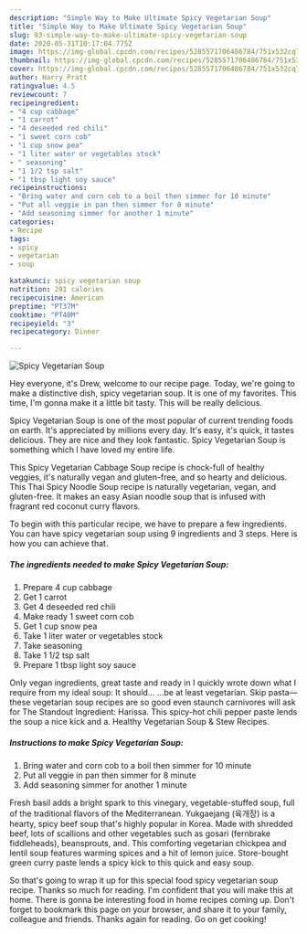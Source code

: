 ```yaml
---
description: "Simple Way to Make Ultimate Spicy Vegetarian Soup"
title: "Simple Way to Make Ultimate Spicy Vegetarian Soup"
slug: 93-simple-way-to-make-ultimate-spicy-vegetarian-soup
date: 2020-05-31T10:17:04.775Z
image: https://img-global.cpcdn.com/recipes/5285571706486784/751x532cq70/spicy-vegetarian-soup-recipe-main-photo.jpg
thumbnail: https://img-global.cpcdn.com/recipes/5285571706486784/751x532cq70/spicy-vegetarian-soup-recipe-main-photo.jpg
cover: https://img-global.cpcdn.com/recipes/5285571706486784/751x532cq70/spicy-vegetarian-soup-recipe-main-photo.jpg
author: Harry Pratt
ratingvalue: 4.5
reviewcount: 7
recipeingredient:
- "4 cup cabbage"
- "1 carrot"
- "4 deseeded red chili"
- "1 sweet corn cob"
- "1 cup snow pea"
- "1 liter water or vegetables stock"
- " seasoning"
- "1 1/2 tsp salt"
- "1 tbsp light soy sauce"
recipeinstructions:
- "Bring water and corn cob to a boil then simmer for 10 minute"
- "Put all veggie in pan then simmer for 8 minute"
- "Add seasoning simmer for another 1 minute"
categories:
- Recipe
tags:
- spicy
- vegetarian
- soup

katakunci: spicy vegetarian soup 
nutrition: 291 calories
recipecuisine: American
preptime: "PT37M"
cooktime: "PT40M"
recipeyield: "3"
recipecategory: Dinner

---
```



![Spicy Vegetarian Soup](https://img-global.cpcdn.com/recipes/5285571706486784/751x532cq70/spicy-vegetarian-soup-recipe-main-photo.jpg)

Hey everyone, it's Drew, welcome to our recipe page. Today, we're going to make a distinctive dish, spicy vegetarian soup. It is one of my favorites. This time, I'm gonna make it a little bit tasty. This will be really delicious.

Spicy Vegetarian Soup is one of the most popular of current trending foods on earth. It's appreciated by millions every day. It's easy, it's quick, it tastes delicious. They are nice and they look fantastic. Spicy Vegetarian Soup is something which I have loved my entire life.

This Spicy Vegetarian Cabbage Soup recipe is chock-full of healthy veggies, it&#39;s naturally vegan and gluten-free, and so hearty and delicious. This Thai Spicy Noodle Soup recipe is naturally vegetarian, vegan, and gluten-free. It makes an easy Asian noodle soup that is infused with fragrant red coconut curry flavors.


To begin with this particular recipe, we have to prepare a few ingredients. You can have spicy vegetarian soup using 9 ingredients and 3 steps. Here is how you can achieve that.

<!--inarticleads1-->

##### The ingredients needed to make Spicy Vegetarian Soup:

1. Prepare 4 cup cabbage
1. Get 1 carrot
1. Get 4 deseeded red chili
1. Make ready 1 sweet corn cob
1. Get 1 cup snow pea
1. Take 1 liter water or vegetables stock
1. Take  seasoning
1. Take 1 1/2 tsp salt
1. Prepare 1 tbsp light soy sauce


Only vegan ingredients, great taste and ready in I quickly wrote down what I require from my ideal soup: It should… …be at least vegetarian. Skip pasta—these vegetarian soup recipes are so good even staunch carnivores will ask for The Standout Ingredient: Harissa. This spicy-hot chili pepper paste lends the soup a nice kick and a. Healthy Vegetarian Soup &amp; Stew Recipes. 

<!--inarticleads2-->

##### Instructions to make Spicy Vegetarian Soup:

1. Bring water and corn cob to a boil then simmer for 10 minute
1. Put all veggie in pan then simmer for 8 minute
1. Add seasoning simmer for another 1 minute


Fresh basil adds a bright spark to this vinegary, vegetable-stuffed soup, full of the traditional flavors of the Mediterranean. Yukgaejang (육개장) is a hearty, spicy beef soup that&#39;s highly popular in Korea. Made with shredded beef, lots of scallions and other vegetables such as gosari (fernbrake fiddleheads), beansprouts, and. This comforting vegetarian chickpea and lentil soup features warming spices and a hit of lemon juice. Store-bought green curry paste lends a spicy kick to this quick and easy soup. 

So that's going to wrap it up for this special food spicy vegetarian soup recipe. Thanks so much for reading. I'm confident that you will make this at home. There is gonna be interesting food in home recipes coming up. Don't forget to bookmark this page on your browser, and share it to your family, colleague and friends. Thanks again for reading. Go on get cooking!
